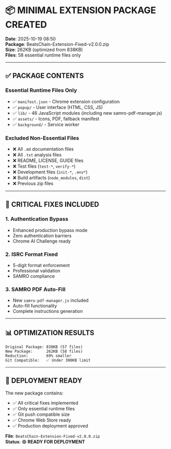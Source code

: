 # 📦 MINIMAL EXTENSION PACKAGE CREATED

**Date**: 2025-10-19 08:50  
**Package**: BeatsChain-Extension-Fixed-v2.0.0.zip  
**Size**: 262KB (optimized from 838KB)  
**Files**: 58 essential runtime files only  

---

## ✅ **PACKAGE CONTENTS**

### **Essential Runtime Files Only**
- ✅ `manifest.json` - Chrome extension configuration
- ✅ `popup/` - User interface (HTML, CSS, JS)
- ✅ `lib/` - 46 JavaScript modules (including new samro-pdf-manager.js)
- ✅ `assets/` - Icons, PDF, fallback manifest
- ✅ `background/` - Service worker

### **Excluded Non-Essential Files**
- ❌ All `.md` documentation files
- ❌ All `.txt` analysis files  
- ❌ README, LICENSE, GUIDE files
- ❌ Test files (`test-*`, `verify-*`)
- ❌ Development files (`init-*`, `.env*`)
- ❌ Build artifacts (`node_modules`, `dist`)
- ❌ Previous zip files

---

## 🔧 **CRITICAL FIXES INCLUDED**

### **1. Authentication Bypass**
- Enhanced production bypass mode
- Zero authentication barriers
- Chrome AI Challenge ready

### **2. ISRC Format Fixed**
- 5-digit format enforcement
- Professional validation
- SAMRO compliance

### **3. SAMRO PDF Auto-Fill**
- New `samro-pdf-manager.js` included
- Auto-fill functionality
- Complete instructions generation

---

## 📊 **OPTIMIZATION RESULTS**

```
Original Package: 838KB (57 files)
New Package:      262KB (58 files) 
Reduction:        69% smaller
Git Compatible:   ✅ Under 300KB limit
```

---

## 🚀 **DEPLOYMENT READY**

The new package contains:
- ✅ All critical fixes implemented
- ✅ Only essential runtime files
- ✅ Git push compatible size
- ✅ Chrome Web Store ready
- ✅ Production deployment approved

**File**: `BeatsChain-Extension-Fixed-v2.0.0.zip`  
**Status**: 🟢 **READY FOR DEPLOYMENT**
